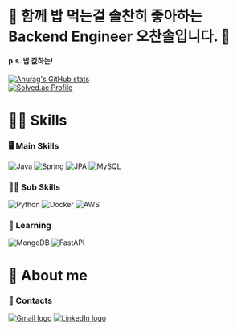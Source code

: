 # 👋 함께 밥 먹는걸 솔찬히 좋아하는 Backend Engineer 오찬솔입니다. 👋
#### p.s. 밥 값하는!  

[![Anurag's GitHub stats](https://github-readme-stats.vercel.app/api?username=haxr369)](https://github.com/anuraghazra/github-readme-stats)      
[![Solved.ac Profile](http://mazassumnida.wtf/api/v2/generate_badge?boj=haxr369)](https://solved.ac/haxr369/)

# 👨‍💻 Skills

### 🖥 Main Skills

![Java](https://img.shields.io/badge/Java-%23ED8B00.svg?style=for-the-badge&logo=openjdk&logoColor=white)
![Spring](https://img.shields.io/badge/Spring_Boot-%236DB33F.svg?style=for-the-badge&logo=spring&logoColor=white)
![JPA](https://img.shields.io/badge/JPA-%230db7ed.svg?style=for-the-badge&logoColor=white)
![MySQL](https://img.shields.io/badge/mysql-%236DB33F.svg?style=for-the-badge&logo=mysql&logoColor=white)

### 🧑‍🎓 Sub Skills

![Python](https://img.shields.io/badge/python-3670A0?style=for-the-badge&logo=python&logoColor=white)
![Docker](https://img.shields.io/badge/docker-%230db7ed.svg?style=for-the-badge&logo=docker&logoColor=white)
![AWS](https://img.shields.io/badge/AWS-%23FF9900.svg?style=for-the-badge&logo=amazon-aws&logoColor=white)


### 🌱 Learning

![MongoDB](https://img.shields.io/badge/MongoDB-%234ea94b.svg?style=for-the-badge&logo=mongodb&logoColor=white)
![FastAPI](https://img.shields.io/badge/FastAPI-005571?style=for-the-badge&logo=fastapi&logoColor=white)


# 👻 About me

### 🤙 Contacts

[![Gmail logo][]][Gmail url]
[![LinkedIn logo][]][LinkedIn url]


[Gmail logo]: http://img.shields.io/badge/Gmail-%236DB33F.svg?style=for-the-badge&logo=gmail&logoColor=white
[Gmail url]: haxr369@naver.com
[LinkedIn logo]: http://img.shields.io/badge/LinkedIn-0077B5?style=for-the-badge&logo=LinkedIn
[LinkedIn url]: https://www.linkedin.com/in/%EC%B0%AC%EC%86%94-%EC%98%A4-1796431b4/

